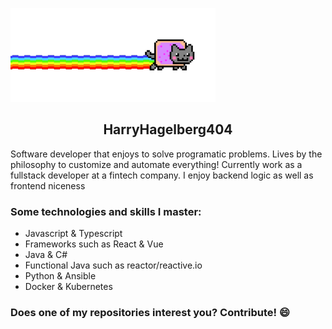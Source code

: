 <p>
  <img alt="Nyan cat gif" src="./404_cat.gif" height="150px"/>
</p>

<h2 align="center" marginTop="-20px">HarryHagelberg404</h2>

<p>
  Software developer that enjoys to solve programatic problems. Lives by the philosophy to customize and automate everything! Currently work as a fullstack developer at a fintech company. I enjoy backend logic as well as frontend niceness
</p>

<h3>Some technologies and skills I master:</h3>
<ul>
<li>Javascript & Typescript</li>
<li>Frameworks such as React & Vue</li>
<li>Java & C#</li>
<li>Functional Java such as reactor/reactive.io</li>
<li>Python & Ansible</li>
<li>Docker & Kubernetes</li>
</ul>

<h3>Does one of my repositories interest you? Contribute! 😄</h3>